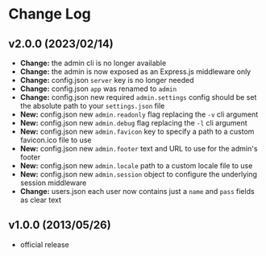 
# Change Log

## v2.0.0 (2023/02/14)
- **Change:** the admin cli is no longer available
- **Change:** the admin is now exposed as an Express.js middleware only
- **Change:** config.json `server` key is no longer needed
- **Change:** config.json `app` was renamed to `admin`
- **Change:** config.json new required `admin.settings` config should be set the absolute path to your `settings.json` file
- **New:** config.json new `admin.readonly` flag replacing the `-v` cli argument
- **New:** config.json new `admin.debug` flag replacing the `-l` cli argument
- **New:** config.json new `admin.favicon` key to specify a path to a custom favicon.ico file to use
- **New:** config.json new `admin.footer` text and URL to use for the admin's footer
- **New:** config.json new `admin.locale` path to a custom locale file to use
- **New:** config.json new `admin.session` object to configure the underlying session middleware
- **Change:** users.json each user now contains just a `name` and `pass` fields as clear text

## v1.0.0 (2013/05/26)
- official release
